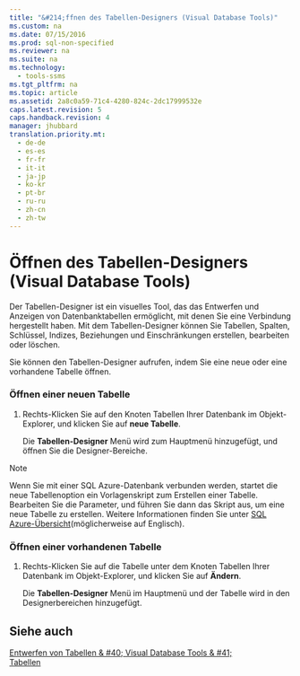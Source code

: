 ```yaml
---
title: "&#214;ffnen des Tabellen-Designers (Visual Database Tools)"
ms.custom: na
ms.date: 07/15/2016
ms.prod: sql-non-specified
ms.reviewer: na
ms.suite: na
ms.technology: 
  - tools-ssms
ms.tgt_pltfrm: na
ms.topic: article
ms.assetid: 2a8c0a59-71c4-4280-824c-2dc17999532e
caps.latest.revision: 5
caps.handback.revision: 4
manager: jhubbard
translation.priority.mt: 
  - de-de
  - es-es
  - fr-fr
  - it-it
  - ja-jp
  - ko-kr
  - pt-br
  - ru-ru
  - zh-cn
  - zh-tw
---
```

# &#214;ffnen des Tabellen-Designers (Visual Database Tools)
Der Tabellen-Designer ist ein visuelles Tool, das das Entwerfen und Anzeigen von Datenbanktabellen ermöglicht, mit denen Sie eine Verbindung hergestellt haben. Mit dem Tabellen-Designer können Sie Tabellen, Spalten, Schlüssel, Indizes, Beziehungen und Einschränkungen erstellen, bearbeiten oder löschen.  
  
Sie können den Tabellen-Designer aufrufen, indem Sie eine neue oder eine vorhandene Tabelle öffnen.  
  
### Öffnen einer neuen Tabelle  
  
1.  Rechts\-Klicken Sie auf den Knoten Tabellen Ihrer Datenbank im Objekt-Explorer, und klicken Sie auf **neue Tabelle**.  
  
    Die **Tabellen-Designer** Menü wird zum Hauptmenü hinzugefügt, und öffnen Sie die Designer-Bereiche.  
  
> [!NOTE]  
> Wenn Sie mit einer SQL Azure-Datenbank verbunden werden, startet die neue Tabellenoption ein Vorlagenskript zum Erstellen einer Tabelle. Bearbeiten Sie die Parameter, und führen Sie dann das Skript aus, um eine neue Tabelle zu erstellen. Weitere Informationen finden Sie unter [SQL Azure-Übersicht](http://go.microsoft.com/fwlink/?LinkId=163948)(möglicherweise auf Englisch).  
  
### Öffnen einer vorhandenen Tabelle  
  
1.  Rechts\-Klicken Sie auf die Tabelle unter dem Knoten Tabellen Ihrer Datenbank im Objekt-Explorer, und klicken Sie auf **Ändern**.  
  
    Die **Tabellen-Designer** Menü im Hauptmenü und der Tabelle wird in den Designerbereichen hinzugefügt.  
  
## Siehe auch  
[Entwerfen von Tabellen & #40; Visual Database Tools & #41;](../content/Design-Tables--Visual-Database-Tools-.md)  
[Tabellen](assetId:///82d7819c-b801-4309-a849-baa63083e83f)  
  
